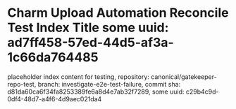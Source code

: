 # Charm Upload Automation Reconcile Test Index Title some uuid: ad7ff458-57ed-44d5-af3a-1c66da764485
 placeholder index content for testing,  repository: canonical/gatekeeper-repo-test,  branch: investigate-e2e-test-failure,  commit sha: d81da60ca6f34fa8253389fe6a8d4e7ab32f7289,  some uuid: c29b4c9d-0df4-48d7-a4f6-4d9aec021da4
